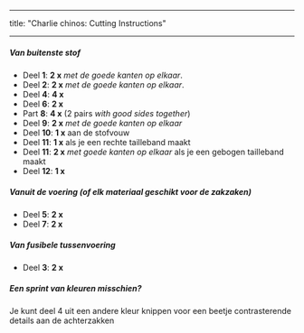 - - -
title: "Charlie chinos: Cutting Instructions"
- - -

##### Van buitenste stof

- Deel **1**: **2 x** _met de goede kanten op elkaar_.
- Deel **2**: **2 x** _met de goede kanten op elkaar_.
- Deel **4**: **4 x**
- Deel **6**: **2 x**
- Part **8**: **4 x** (2 pairs _with good sides together_)
- Deel **9**: **2 x** _met de goede kanten op elkaar_
- Deel **10**: **1 x** aan de stofvouw
- Deel **11**: **1 x** als je een rechte tailleband maakt
- Deel **11**: **2 x** _met goede kanten op elkaar_ als je een gebogen tailleband maakt
- Deel **12**: **1 x**

##### Vanuit de voering (of elk materiaal geschikt voor de zakzaken)

- Deel **5**: **2 x**
- Deel **7**: **2 x**

##### Van fusibele tussenvoering

- Deel **3**: **2 x**

<Tip>

##### Een sprint van kleuren misschien?

Je kunt deel 4 uit een andere kleur knippen voor een beetje contrasterende details aan de achterzakken

</Tip>
